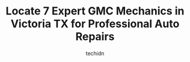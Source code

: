 ---
layout: ampstory
image: https://images.unsplash.com/photo-1532578498858-e21a39e0a449?ixlib=rb-4.0.3&ixid=MnwxMjA3fDB8MHxwaG90by1wYWdlfHx8fGVufDB8fHx8&auto=format&fit=crop&w=640&h=853&q=80
author: techidn
featured: false
description: Looking for reliable and skilled GMC Mechanic in Victoria TX, USA? Your search ends here with the 7 best GMC Mechanic in town. With their expertise and commitment to delivering exceptional s
title: Locate 7 Expert GMC Mechanics in Victoria TX for Professional Auto Repairs
cover:
   title: Locate 7 Expert GMC Mechanics in Victoria TX for Professional Auto Repairs
   subtitle: Rickpate
   background: https://images.unsplash.com/photo-1532578498858-e21a39e0a449?ixlib=rb-4.0.3&ixid=MnwxMjA3fDB8MHxwaG90by1wYWdlfHx8fGVufDB8fHx8&auto=format&fit=crop&w=640&h=853&q=80

pages: 
 - layout: thirds
   top: <h1>#1 Crossroads Tire & Automotive Service Tire Pros</h1>
   bottom: "<p>Finally I found a place in Victoria with old school pride and honesty in their work. Thats very unusual this day and time. I took my Dodge 2500 diesel truck in for som</p>"
   background: https://www.knot35.com/toplist/wp-content/uploads/2023/06/best-gmc-mechanic-1-in-victoria-tx-1685840987.jpeg
   backgroundblur: true
 - layout: thirds
   top: <h1>#2 Atzenhoffer Chevrolet Cadillac Service</h1>
   bottom: "<p>3211 N Navarro St, Victoria, TX 77901, United States</p>"
   background: https://www.knot35.com/toplist/wp-content/uploads/2023/06/best-gmc-mechanic-2-in-victoria-tx-1685840988.jpeg
   cta:
      link: https://www.knot35.com/toplist/locate-7-expert-gmc-mechanics-in-victoria-tx-for-professional-auto-repairs/
      text: Locate 7 Expert GMC Mechanics in Victoria TX for Professional Auto Repairs
 - layout: thirds
   top: <h1>#3 Victoria Dodge Chrysler Jeep Ram Wagoneer Service Center</h1>
   bottom: "<p>5507 Zac Lentz Pkwy, Victoria, TX 77904, United States</p>"
   background: https://www.knot35.com/toplist/wp-content/uploads/2023/06/best-gmc-mechanic-3-in-victoria-tx-1685840988.jpeg
   cta:
      link: https://www.knot35.com/toplist/locate-7-expert-gmc-mechanics-in-victoria-tx-for-professional-auto-repairs/
      text: Locate 7 Expert GMC Mechanics in Victoria TX for Professional Auto Repairs
 - layout: thirds
   top: <h1>#4 Firestone Complete Auto Care</h1>
   bottom: "<p>201 W Rio Grande St, Victoria, TX 77901, United States</p>"
   background: https://images.unsplash.com/photo-1615749413727-825b59a857b5?ixlib=rb-4.0.3&ixid=MnwxMjA3fDB8MHxwaG90by1wYWdlfHx8fGVufDB8fHx8&auto=format&fit=crop&w=640&h=853&q=80
   cta:
      link: https://www.knot35.com/toplist/locate-7-expert-gmc-mechanics-in-victoria-tx-for-professional-auto-repairs/
      text: Locate 7 Expert GMC Mechanics in Victoria TX for Professional Auto Repairs
 - layout: thirds
   top: <h1>#5 VELIZ Collision and Automotive | Formerly VLZ Collision and Automotive</h1>
   bottom: "<p>108 Salem Rd #100, Victoria, TX 77904, United States</p>"
   background: https://images.unsplash.com/photo-1608411404720-c8f0417bcdba?ixlib=rb-4.0.3&ixid=MnwxMjA3fDB8MHxwaG90by1wYWdlfHx8fGVufDB8fHx8&auto=format&fit=crop&w=640&h=853&q=80
   cta:
      link: https://www.knot35.com/toplist/locate-7-expert-gmc-mechanics-in-victoria-tx-for-professional-auto-repairs/
      text: Locate 7 Expert GMC Mechanics in Victoria TX for Professional Auto Repairs
 - layout: thirds
   top: <h1>#6 Custom Car Care</h1>
   bottom: "<p>1707 N Main St, Victoria, TX 77901, United States</p>"
   background: https://images.unsplash.com/photo-1533735380053-eb8d0759b24a?ixlib=rb-4.0.3&ixid=MnwxMjA3fDB8MHxwaG90by1wYWdlfHx8fGVufDB8fHx8&auto=format&fit=crop&w=640&h=853&q=80
   cta:
      link: https://www.knot35.com/toplist/locate-7-expert-gmc-mechanics-in-victoria-tx-for-professional-auto-repairs/
      text: Locate 7 Expert GMC Mechanics in Victoria TX for Professional Auto Repairs
 - layout: thirds
   top: <h1>#7 Precision Tune Auto Care</h1>
   bottom: "<p>4703 N Navarro St, Victoria, TX 77904, United States</p>"
   background: https://images.unsplash.com/photo-1489648022186-8f49310909a0?ixlib=rb-4.0.3&ixid=MnwxMjA3fDB8MHxwaG90by1wYWdlfHx8fGVufDB8fHx8&auto=format&fit=crop&w=640&h=853&q=80
   cta:
      link: https://www.knot35.com/toplist/locate-7-expert-gmc-mechanics-in-victoria-tx-for-professional-auto-repairs/
      text: Locate 7 Expert GMC Mechanics in Victoria TX for Professional Auto Repairs
 - layout: thirds
   middle: Continue reading...
   background: https://images.unsplash.com/photo-1591393223703-56fe1347ac62?ixlib=rb-4.0.3&ixid=MnwxMjA3fDB8MHxwaG90by1wYWdlfHx8fGVufDB8fHx8&auto=format&fit=crop&w=640&h=853&q=80
   cta:
      link: https://www.knot35.com/toplist/locate-7-expert-gmc-mechanics-in-victoria-tx-for-professional-auto-repairs/
      text: Locate 7 Expert GMC Mechanics in Victoria TX for Professional Auto Repairs
      
---
